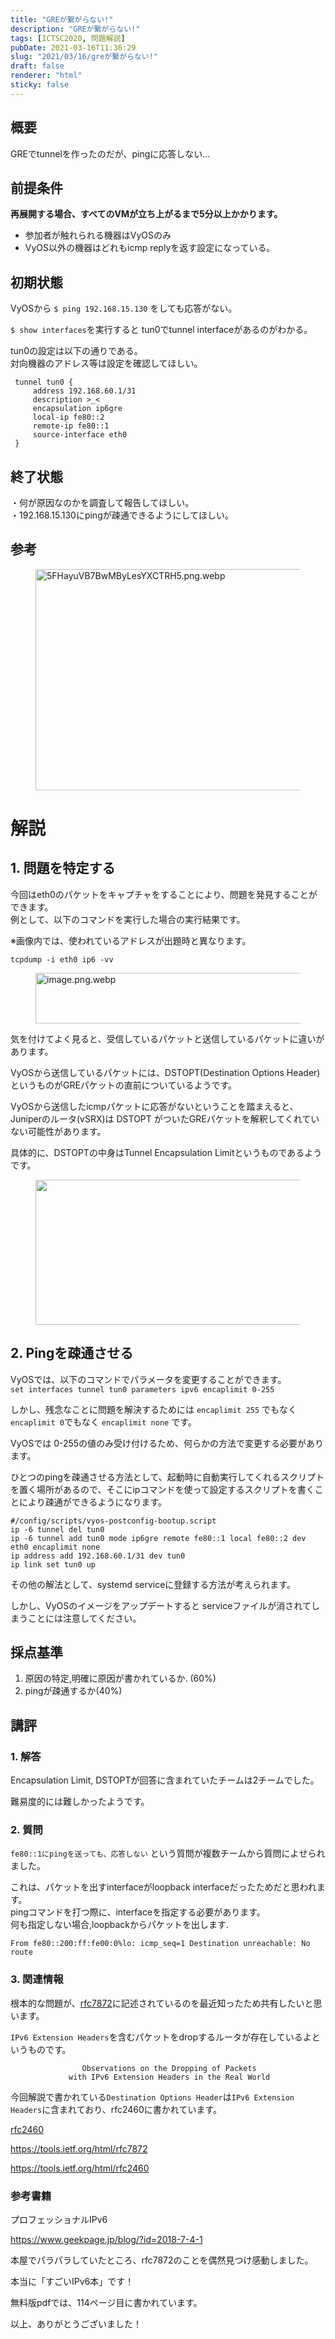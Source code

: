 ```yaml
---
title: "GREが繋がらない!"
description: "GREが繋がらない!"
tags: [ICTSC2020, 問題解説]
pubDate: 2021-03-16T11:36:29
slug: "2021/03/16/greが繋がらない!"
draft: false
renderer: "html"
sticky: false
---
```


<h2>概要</h2>

<p>GREでtunnelを作ったのだが、pingに応答しない…</p>

<h2>前提条件</h2>

<p><strong>再展開する場合、すべてのVMが立ち上がるまで5分以上かかります。</strong></p>

<ul><li>参加者が触れられる機器はVyOSのみ</li><li>VyOS以外の機器はどれもicmp replyを返す設定になっている。</li></ul>

<h2>初期状態</h2>

<p>VyOSから <code>$ ping 192.168.15.130</code> をしても応答がない。</p>

<p><code>$ show interfaces</code>を実行すると tun0でtunnel interfaceがあるのがわかる。</p>

<p>tun0の設定は以下の通りである。<br>
対向機器のアドレス等は設定を確認してほしい。</p>

<div class="wp-block-syntaxhighlighter-code "><pre><code> tunnel tun0 {
     address 192.168.60.1/31
     description &gt;_&lt;
     encapsulation ip6gre
     local-ip fe80::2
     remote-ip fe80::1
     source-interface eth0
 }</code></pre></div>

<h2>終了状態</h2>

<p>・何が原因なのかを調査して報告してほしい。<br>
・192.168.15.130にpingが疎通できるようにしてほしい。</p>

<h2>参考</h2>

<div class="wp-block-image"><figure class="aligncenter size-large"><img decoding="async" loading="lazy" width="512" height="354" src="/images/wp/2021/09/604b0d352f8d9c005ac003da-512x354.png.webp" alt="5FHayuVB7BwMByLesYXCTRH5.png.webp" class="wp-image-3441"/></figure></div>

<h1>解説</h1>

<h2>1. 問題を特定する</h2>

<p>今回はeth0のパケットをキャプチャをすることにより、問題を発見することができます。<br>
例として、以下のコマンドを実行した場合の実行結果です。</p>

<p>※画像内では、使われているアドレスが出題時と異なります。</p>

<div class="wp-block-syntaxhighlighter-code "><pre><code>tcpdump -i eth0 ip6 -vv</code></pre></div>

<div class="wp-block-image"><figure class="aligncenter size-large"><img decoding="async" loading="lazy" width="512" height="81" src="/images/wp/2021/09/601c99852f8d9c005ac0006f-512x81.png.webp" alt="image.png.webp" class="wp-image-3438"/></figure></div>

<p>気を付けてよく見ると、受信しているパケットと送信しているパケットに違いがあります。</p>

<p>VyOSから送信しているパケットには、DSTOPT(Destination Options Header)というものがGREパケットの直前についているようです。</p>

<p>VyOSから送信したicmpパケットに応答がないということを踏まえると、<br>
Juniperのルータ(vSRX)は DSTOPT がついたGREパケットを解釈してくれていない可能性があります。</p>

<p>具体的に、DSTOPTの中身はTunnel Encapsulation Limitというものであるようです。</p>

<div class="wp-block-image"><figure class="aligncenter size-large"><img decoding="async" loading="lazy" width="512" height="232" src="/images/wp/2021/09/604b12a22f8d9c005ac003de-512x232.jpeg.webp" alt="" class="wp-image-3439"/></figure></div>

<h2>2. Pingを疎通させる</h2>

<p>VyOSでは、以下のコマンドでパラメータを変更することができます。<br>
<code>set interfaces tunnel tun0 parameters ipv6 encaplimit 0-255</code></p>

<p>しかし、残念なことに問題を解決するためには <code>encaplimit 255</code> でもなく <code>encaplimit 0</code>でもなく <code>encaplimit none</code> です。</p>

<p>VyOSでは 0-255の値のみ受け付けるため、何らかの方法で変更する必要があります。</p>

<p>ひとつのpingを疎通させる方法として、起動時に自動実行してくれるスクリプトを置く場所があるので、そこにipコマンドを使って設定するスクリプトを書くことにより疎通ができるようになります。</p>

<div class="wp-block-syntaxhighlighter-code "><pre><code>#/config/scripts/vyos-postconfig-bootup.script
ip -6 tunnel del tun0
ip -6 tunnel add tun0 mode ip6gre remote fe80::1 local fe80::2 dev eth0 encaplimit none
ip address add 192.168.60.1/31 dev tun0
ip link set tun0 up</code></pre></div>

<p>その他の解法として、systemd serviceに登録する方法が考えられます。</p>

<p>しかし、VyOSのイメージをアップデートすると serviceファイルが消されてしまうことには注意してください。</p>

<h2>採点基準</h2>

<ol><li>原因の特定,明確に原因が書かれているか. (60%)</li><li>pingが疎通するか(40%)</li></ol>

<h2>講評</h2>

<h3>1. 解答</h3>

<p>Encapsulation Limit, DSTOPTが回答に含まれていたチームは2チームでした。</p>

<p>難易度的には難しかったようです。</p>

<h3>2. 質問</h3>

<p><code>fe80::1にpingを送っても、応答しない</code> という質問が複数チームから質問によせられました。</p>

<p>これは、パケットを出すinterfaceがloopback interfaceだったためだと思われます。<br>
pingコマンドを打つ際に、interfaceを指定する必要があります。<br>
何も指定しない場合,loopbackからパケットを出します.</p>

<p><code>From fe80::200:ff:fe00:0%lo: icmp_seq=1 Destination unreachable: No route</code></p>

<h3>3. 関連情報</h3>

<p>根本的な問題が、<a href="https://tools.ietf.org/html/rfc7872">rfc7872</a>に記述されているのを最近知ったため共有したいと思います。</p>

<p><code>IPv6 Extension Headers</code>を含むパケットをdropするルータが存在しているよというものです。</p>

<div class="wp-block-syntaxhighlighter-code "><pre><code>                Observations on the Dropping of Packets
             with IPv6 Extension Headers in the Real World</code></pre></div>

<p>今回解説で書かれている<code>Destination Options Header</code>は<code>IPv6 Extension Headers</code>に含まれており、rfc2460に書かれています。</p>

<p><a href="https://tools.ietf.org/html/rfc2460#section-4.6">rfc2460</a></p>

<p><a href="https://tools.ietf.org/html/rfc7872">https://tools.ietf.org/html/rfc7872</a></p>

<p><a href="https://tools.ietf.org/html/rfc2460">https://tools.ietf.org/html/rfc2460</a></p>

<h3>参考書籍</h3>

<p>プロフェッショナルIPv6</p>

<p><a href="https://www.geekpage.jp/blog/?id=2018-7-4-1">https://www.geekpage.jp/blog/?id=2018-7-4-1</a></p>

<p>本屋でパラパラしていたところ、rfc7872のことを偶然見つけ感動しました。</p>

<p>本当に「すごいIPv6本」です！</p>

<p>無料版pdfでは、114ページ目に書かれています。</p>

<p>以上、ありがとうございました！</p>
